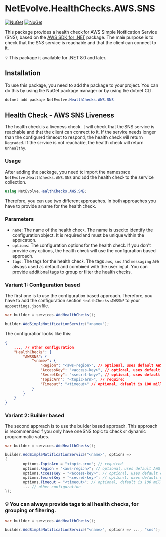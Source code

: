 # NetEvolve.HealthChecks.AWS.SNS

[![NuGet](https://img.shields.io/nuget/v/NetEvolve.HealthChecks.AWS.SNS?logo=nuget)](https://www.nuget.org/packages/NetEvolve.HealthChecks.AWS.SNS/)
[![NuGet](https://img.shields.io/nuget/dt/NetEvolve.HealthChecks.AWS.SNS?logo=nuget)](https://www.nuget.org/packages/NetEvolve.HealthChecks.AWS.SNS/)

This package provides a health check for AWS Simple Notification Service (SNS), based on the [AWS SDK for .NET](https://www.nuget.org/packages/AWSSDK.SimpleNotificationService/) package.
The main purpose is to check that the SNS service is reachable and that the client can connect to it.

:bulb: This package is available for .NET 8.0 and later.

## Installation
To use this package, you need to add the package to your project. You can do this by using the NuGet package manager or by using the dotnet CLI.
```powershell
dotnet add package NetEvolve.HealthChecks.AWS.SNS
```

## Health Check - AWS SNS Liveness
The health check is a liveness check. It will check that the SNS service is reachable and that the client can connect to it.
If the service needs longer than the configured timeout to respond, the health check will return `Degraded`.
If the service is not reachable, the health check will return `Unhealthy`.

### Usage
After adding the package, you need to import the namespace `NetEvolve.HealthChecks.AWS.SNS` and add the health check to the service collection.
```csharp
using NetEvolve.HealthChecks.AWS.SNS;
```
Therefore, you can use two different approaches. In both approaches you have to provide a name for the health check.

### Parameters
- `name`: The name of the health check. The name is used to identify the configuration object. It is required and must be unique within the application.
- `options`: The configuration options for the health check. If you don't provide any options, the health check will use the configuration based approach.
- `tags`: The tags for the health check. The tags `aws`, `sns` and `messaging` are always used as default and combined with the user input. You can provide additional tags to group or filter the health checks.

### Variant 1: Configuration based
The first one is to use the configuration based approach. Therefore, you have to add the configuration section `HealthChecks:AWSSNS` to your `appsettings.json` file.
```csharp
var builder = services.AddHealthChecks();

builder.AddSimpleNotificationService("<name>");
```

The configuration looks like this:
```json
{
    ..., // other configuration
    "HealthChecks": {
        "AWSSNS": {
            "<name>": {
                "Region": "<aws-region>", // optional, uses default AWS region if not specified
                "AccessKey": "<access-key>", // optional, uses default AWS credentials if not specified
                "SecretKey": "<secret-key>", // optional, uses default AWS credentials if not specified
                "TopicArn": "<topic-arn>", // required
                "Timeout": "<timeout>" // optional, default is 100 milliseconds
            }
        }
    }
}
```

### Variant 2: Builder based
The second approach is to use the builder based approach. This approach is recommended if you only have one SNS topic to check or dynamic programmatic values.
```csharp
var builder = services.AddHealthChecks();

builder.AddSimpleNotificationService("<name>", options =>
{
        options.TopicArn = "<topic-arn>"; // required
        options.Region = "<aws-region>"; // optional, uses default AWS region if not specified
        options.AccessKey = "<access-key>"; // optional, uses default AWS credentials if not specified
        options.SecretKey = "<secret-key>"; // optional, uses default AWS credentials if not specified
        options.Timeout = "<timeout>"; // optional, default is 100 milliseconds
        ... // other configuration
});
```

### :bulb: You can always provide tags to all health checks, for grouping or filtering.

```csharp
var builder = services.AddHealthChecks();

builder.AddSimpleNotificationService("<name>", options => ..., "sns");
```